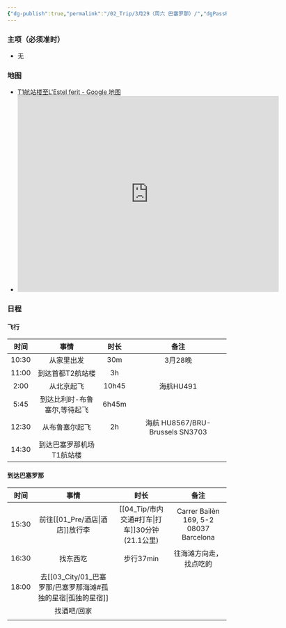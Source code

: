 ```yaml
---
{"dg-publish":true,"permalink":"/02_Trip/3月29（周六 巴塞罗那）/","dgPassFrontmatter":true}
---
```



### 主项（必须准时）
+ 无
### 地图
+ [T1航站楼至L'Estel ferit - Google 地图](https://maps.app.goo.gl/y2Rk6RTa7DKFHpRv6)
+ <iframe src="https://www.google.com/maps/embed?pb=!1m34!1m12!1m3!1d95854.48540692504!2d2.0465900699021056!3d41.34251369849188!2m3!1f0!2f0!3f0!3m2!1i1024!2i768!4f13.1!4m19!3e0!4m5!1s0x12a49e71d94a68c3%3A0x4135e11f17bbdf78!2z6KW_54-t54mZIEVsIFByYXQgZGUgTGxvYnJlZ2F0LCBUMeiIquermealvA!3m2!1d41.289182!2d2.0746423!4m5!1s0x12a4a3146a3dddb3%3A0xb505e4380b8917b4!2sHotel%20Best%204%20Barcelona!3m2!1d41.396000199999996!2d2.2008581!4m5!1s0x12a4a3078ad66bd3%3A0xdeae503b7ed3399f!2zTGEgRXN0cmVsbGEgSGVyaWRhLCBQYXNzZWlnIE1hcsOtdGltIGRlIGxhIEJhcmNlbG9uZXRhLCDlt7TloZ7nvZfpgqPopb_nj63niZk!3m2!1d41.376516099999996!2d2.1910944999999997!5e0!3m2!1szh-CN!2s!4v1741171211520!5m2!1szh-CN!2s" width="600" height="450" style="border:0;" allowfullscreen="" loading="lazy" referrerpolicy="no-referrer-when-downgrade"></iframe>
### 日程
#### 飞行

|  时间   |       事情        |  时长   |               备注               |
| :---: | :-------------: | :---: | :----------------------------: |
| 10:30 |      从家里出发      |  30m  |             3月28晚              |
| 11:00 |    到达首都T2航站楼    |  3h   |                                |
| 2:00  |      从北京起飞      | 10h45 |            海航HU491             |
| 5:45  | 到达比利时-布鲁塞尔,等待起飞 | 6h45m |                                |
| 12:30 |     从布鲁塞尔起飞     |  2h   | 海航 HU8567/BRU-Brussels  SN3703 |
| 14:30 |  到达巴塞罗那机场T1航站楼  |       |                                |
####  到达巴塞罗那

|  时间   |            事情            |             时长              |                   备注                   |
| :---: | :----------------------: | :-------------------------: | :------------------------------------: |
| 15:30 |       前往[[01_Pre/酒店\|酒店]]放行李        | [[04_Tip/市内交通#打车\|打车]]30分钟(21.1公里) | Carrer Bailèn 169, 5-2 08037 Barcelona |
| 16:30 |           找东西吃           |           步行37min           |              往海滩方向走，找点吃的               |
| 18:00 | 去[[03_City/01_巴塞罗那/巴塞罗那海滩#孤独的星宿\|孤独的星宿]] |                             |                                        |
|       |          找酒吧/回家          |                             |                                        |
|       |                          |                             |                                        |


